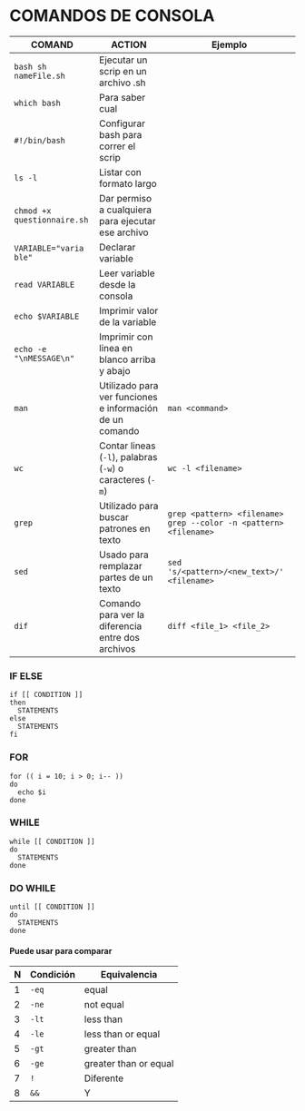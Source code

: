 # COMANDOS DE CONSOLA

|COMAND|ACTION|Ejemplo
|------|------|-|
|``bash sh nameFile.sh``| Ejecutar un scrip en un archivo .sh|
|``which bash``| Para saber cual|
|``#!/bin/bash``| Configurar bash para correr el scrip|
|``ls -l``| Listar con formato largo|
|``chmod +x questionnaire.sh``| Dar permiso a cualquiera para ejecutar ese archivo|
|``VARIABLE="varia ble"``| Declarar variable|
|``read VARIABLE``| Leer variable desde la consola|
|``echo $VARIABLE``| Imprimir valor de la variable|
|``echo -e "\nMESSAGE\n"``| Imprimir con linea en blanco arriba y abajo|
|`man`|Utilizado para ver funciones e información de un comando| `man <command>` |
|`wc`|Contar lineas (`-l`), palabras (`-w`) o caracteres (`-m`)| `wc -l <filename>` |
|`grep`|Utilizado para buscar patrones en texto |`grep <pattern> <filename>` `grep --color -n <pattern> <filename>`|
|`sed`|Usado para remplazar partes de un texto|```sed 's/<pattern>/<new_text>/' <filename>```|
|`dif`|Comando para ver la diferencia entre dos archivos|`diff <file_1> <file_2>`|

### IF ELSE
```
if [[ CONDITION ]]
then
  STATEMENTS
else
  STATEMENTS
fi
```

### FOR
```
for (( i = 10; i > 0; i-- ))
do
  echo $i
done
```

### WHILE
```
while [[ CONDITION ]]
do
  STATEMENTS
done
```
### DO WHILE
```
until [[ CONDITION ]]
do
  STATEMENTS
done
```

#### Puede usar para comparar
|N|Condición|Equivalencia|
|-|-------|-------|
|1|``-eq`` | equal|
|2|``-ne``| not equal|
|3|``-lt``| less than|
|4|``-le``| less than or equal|
|5|``-gt``| greater than|
|6|``-ge``| greater than or equal|
|7|``!``| Diferente|
|8|``&&``| Y |
